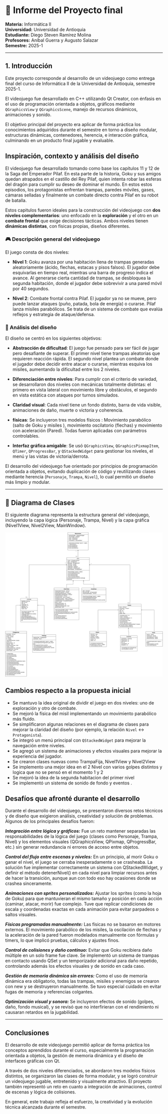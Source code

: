 # 🧾 Informe del Proyecto final

**Materia:** Informática II  
**Universidad:** Universidad de Antioquia  
**Estudiante:** Diego Steven Ramírez Molina   
**Profesores:** Aníbal Guerra y Augusto Salazar  
**Semestre:** 2025-1   

---

##  1. Introducción
Este proyecto corresponde al desarrollo de un videojuego como entrega final del curso de Informática II de la Universidad de Antioquia, semestre 2025-1. 

El videojuego fue desarrollado en C++ utilizando Qt Creator, con énfasis en el uso de programación orientada a objetos, gráficos mediante `QGraphicsView` y `QGraphicsScene`, manejo de recursos dinámicos, animaciones y sonido.

El objetivo principal del proyecto era aplicar de forma práctica los conocimientos adquiridos durante el semestre en torno a diseño modular, estructuras dinámicas, contenedores, herencia, e interacción gráfica, culminando en un producto final jugable y evaluable.


##  Inspiración, contexto y análisis del diseño

El videojuego  fue desarrollado tomando como base los capítulos 11 y 12 de la Saga del Emperador Pilaf. En esta parte de la historia, Goku y sus amigos quedan atrapados en el castillo del Rey Pilaf, quien intenta robar las esferas del dragón para cumplir su deseo de dominar el mundo. En estos estos episodios, los protagonistas enfrentan trampas, paredes móviles, gases, cámaras selladas y finalmente un combate directo contra Pilaf en su robot de batalla.

Estos capitulos fueron ideales para la construcción del videojuego con **dos niveles complementarios**: uno enfocado en la **exploración** y el otro en un **combate frontal** que exige decisiones tácticas. Ambos niveles tienen **dinámicas distintas**, con físicas propias, diseños diferentes.

### 🎮 Descripción general del videojuego

El juego consta de dos niveles:

- **Nivel 1**: Goku avanza por una habitación llena de trampas generadas aleatoriamente (ácido, flechas, estacas y pisos falsos). El jugador debe esquivarlas en tiempo real, mientras una barra de progreso indica el avance. Al generarse cierta cantidad de trampas, se desbloquea la segunda habitación, donde el jugador debe sobrevivir a una pared móvil por 40 segundos.

- **Nivel 2**: Combate frontal contra Pilaf. El jugador ya no se mueve, pero puede lanzar ataques (puño, patada, bola de energía) o curarse. Pilaf lanza misiles parabólicos. Se trata de un sistema de combate que evalúa reflejos y estrategia de ataque/defensa.

### 🧩 Análisis del diseño

El diseño se centró en los siguientes objetivos:

- **Abstracción de dificultad**: El juego fue pensado para ser fácil de jugar pero desafiante de superar. El primer nivel tiene trampas aleatorias que requieren reacción rápida. El segundo nivel plantea un combate donde el jugador debe decidir entre atacar o curarse, mientras esquiva los misiles, aumentando la dificultad entre los 2 niveles.

- **Diferenciación entre niveles**: Para cumplir con el criterio de variedad, se desarrollaron dos niveles con mecánicas totalmente distintas: el primero en vista lateral con movimiento libre y obstáculos, el segundo en vista estática con ataques por turnos simulados.

- **Claridad visual**: Cada nivel tiene un fondo distinto, barra de vida visible, animaciones de daño, muerte o victoria y coherencia.

- **físicas**: Se incluyeron tres modelos físicos :  Movimiento parabólico (salto de Goku y misiles ), movimiento oscilatorio (flechas) y movimiento con aceleración (Pared). Todas fueron aplicadas con parámetros controlables.

- **Interfaz gráfica amigable**: Se usó `QGraphicsView`, `QGraphicsPixmapItem`, `QTimer`, `QProgressBar`, y `QStackedWidget` para gestionar los niveles, el menú y las vistas de victoria/derrota.

El desarrollo del videojuego fue orientado por principios de programación orientada a objetos, evitando duplicación de código y reutilizando clases mediante herencia (`Personaje`, `Trampa`, `Nivel`), lo cual permitió un diseño más limpio y modular.

---
## 🧩 Diagrama de Clases

El siguiente diagrama representa la estructura general del videojuego, incluyendo la capa lógica (Personaje, Trampa, Nivel) y la capa gráfica (Nivel1View, Nivel2View, MainWindow). 

![Diagrama de Clases](Diagrama%20de%20clases%20proyecto%20Final.png)

##  Cambios respecto a la propuesta inicial

- Se mantuvo la idea original de dividir el juego en dos niveles: uno de exploración y otro de combate.
- Se mejoró la física del misil implementando un movimiento parabólico más fluido.
- Se simplificaron algunas relaciones en el diagrama de clases para mejorar la claridad del diseño (por ejemplo, la relación `Nivel` ↔ `Protagonista`).
- Se integró un menú principal con `QStackedWidget` para mejorar la navegación entre niveles.
- Se agregó un sistema de animaciones y efectos visuales para mejorar la experiencia del jugador.
- Se crearon clases nuevas como TrampaFija, Nivel1View y Nivel2View
- Se implemento una mejor idea en el 2 Nivel con varios golpes distintos y logica que no se pensó en el momento 1 y 2
- Se mejoró la idea de la segunda habitacion del primer nivel
- Se implementó un sistema de sonido de fondo y eventos .

##  Desafíos que afronté durante el desarrollo
Durante el desarrollo del videojuego, se presentaron diversos retos técnicos y de diseño que exigieron análisis, creatividad y solución de problemas. Algunos de los principales desafíos fueron:

***Integración entre lógica y gráficos:***
Fue un reto mantener separadas las responsabilidades de la lógica del juego (clases como Personaje, Trampa, Nivel) y los elementos visuales (QGraphicsView, QPixmap, QProgressBar, etc.) sin generar redundancia ni errores de acceso entre objetos.

***Control del flujo entre escenas y niveles:***
En un principio, al morir Goku o ganar el nivel, el juego se cerraba inesperadamente o se crasheaba. La solución fue implementar correctamente un sistema con QStackedWidget, y definir el método detenerNivel() en cada nivel para limpiar recursos antes de hacer la transición, aunque aun con todo eso hay ocasiones donde se crashea sinceramente.

***Animaciones con sprites personalizados:***
Ajustar los sprites (como la hoja de Goku) para que mantuvieran el mismo tamaño y posición en cada acción (caminar, atacar, morir) fue complejo. Tuve que replicar condiciones de escala y coordenadas exactas en cada animación para evitar parpadeos o saltos visuales.

***Físicas programadas manualmente:***
Las físicas no se basaron en motores externos. El movimiento parabólico de los misiles, la oscilación de flechas y la aceleración de la pared fueron modelados manualmente con fórmulas y timers, lo que implicó pruebas, cálculos y ajustes finos.

***Control de colisiones y daño continuo:***
Evitar que Goku recibiera daño múltiple en un solo frame fue clave. Se implementó un sistema de trampas en contacto usando QSet y un temporizador adicional para daño repetido, controlando además los efectos visuales y de sonido en cada caso.

***Gestión de memoria dinámica sin errores:***
Como el uso de memoria dinámica era obligatorio, todas las trampas, misiles y enemigos se crearon con new y se destruyeron manualmente. Se tuvo especial cuidado en evitar fugas de memoria  y referencias colgantes.

***Optimización visual y sonora:***
Se incluyeron efectos de sonido (golpes, daño, fondo musical), y se revisó que no interfirieran con el rendimiento ni causaran retardos en la jugabilidad.

---
##  Conclusiones

El desarrollo de este videojuego permitió aplicar de forma práctica los conceptos aprendidos durante el curso, especialmente la programación orientada a objetos, la gestión de memoria dinámica y el diseño de interfaces gráficas con Qt.

A través de dos niveles diferenciados, se abordaron tres modelos físicos distintos, se organizaron las clases de forma modular, y se logró construir un videojuego jugable, entretenido y visualmente atractivo. El proyecto también representó un reto en cuanto a integración de animaciones, control de escenas y lógica de colisiones.

En general, este trabajo refleja el esfuerzo, la creatividad y la evolución técnica alcanzada durante el semestre.

